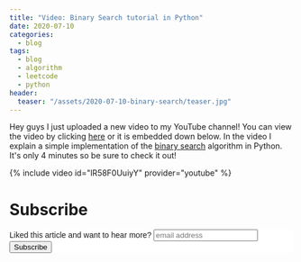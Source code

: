 ```yaml
---
title: "Video: Binary Search tutorial in Python" 
date: 2020-07-10
categories:
  - blog
tags:
  - blog
  - algorithm
  - leetcode
  - python
header:
  teaser: "/assets/2020-07-10-binary-search/teaser.jpg"
---
```


Hey guys I just uploaded a new video to my YouTube channel! You can view the
video by clicking [here](https://www.youtube.com/watch?v=lR58F0UuiyY) or it
is embedded down below. In the video I explain a simple implementation of the
[binary search](https://en.wikipedia.org/wiki/Binary_search_algorithm)
algorithm in Python. It's only 4 minutes so be sure to check it out!

{% include video id="lR58F0UuiyY" provider="youtube" %}

# Subscribe

<!-- Begin Mailchimp Signup Form -->
<link href="//cdn-images.mailchimp.com/embedcode/horizontal-slim-10_7.css" rel="stylesheet" type="text/css">
<style type="text/css">
  #mc_embed_signup{background:#fff; clear:left; font:14px Helvetica,Arial,sans-serif; width:100%;}
  /* Add your own Mailchimp form style overrides in your site stylesheet or in this style block.
     We recommend moving this block and the preceding CSS link to the HEAD of your HTML file. */
</style>
<div id="mc_embed_signup">
<form action="https://gmail.us3.list-manage.com/subscribe/post?u=92fe86c389878585bc87837e8&amp;id=50543deff9" method="post" id="mc-embedded-subscribe-form" name="mc-embedded-subscribe-form" class="validate" target="_blank" novalidate>
    <div id="mc_embed_signup_scroll">
  <label for="mce-EMAIL">Liked this article and want to hear more?</label>
  <input type="email" value="" name="EMAIL" class="email" id="mce-EMAIL" placeholder="email address" required>
    <!-- real people should not fill this in and expect good things - do not remove this or risk form bot signups-->
    <div style="position: absolute; left: -5000px;" aria-hidden="true"><input type="text" name="b_92fe86c389878585bc87837e8_50543deff9" tabindex="-1" value=""></div>
    <div class="clear"><input type="submit" value="Subscribe" name="subscribe" id="mc-embedded-subscribe" class="button"></div>
    </div>
</form>
</div>
<!--End mc_embed_signup-->

